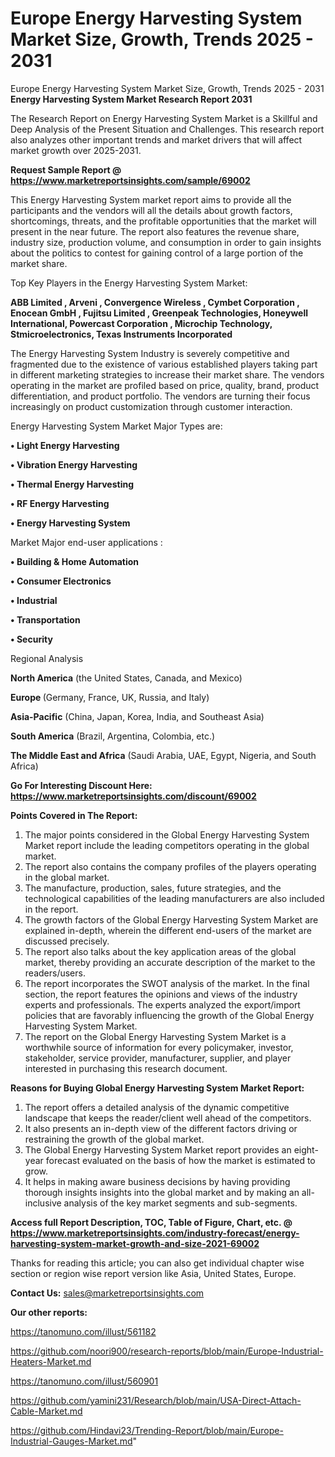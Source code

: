 # Europe Energy Harvesting System Market Size, Growth, Trends 2025 - 2031
 Europe Energy Harvesting System Market Size, Growth, Trends 2025 - 2031
<strong>Energy Harvesting System Market Research Report 2031</strong>

The Research Report on Energy Harvesting System Market is a Skillful and Deep Analysis of the Present Situation and Challenges. This research report also analyzes other important trends and market drivers that will affect market growth over 2025-2031.

<strong>Request Sample Report @ <a href=https://www.marketreportsinsights.com/sample/69002>https://www.marketreportsinsights.com/sample/69002</a></strong>

This Energy Harvesting System market report aims to provide all the participants and the vendors will all the details about growth factors, shortcomings, threats, and the profitable opportunities that the market will present in the near future. The report also features the revenue share, industry size, production volume, and consumption in order to gain insights about the politics to contest for gaining control of a large portion of the market share.

Top Key Players in the Energy Harvesting System Market:

<strong>ABB Limited , Arveni , Convergence Wireless , Cymbet Corporation , Enocean GmbH , Fujitsu Limited , Greenpeak Technologies, Honeywell International, Powercast Corporation , Microchip Technology, Stmicroelectronics, Texas Instruments Incorporated </strong>

The Energy Harvesting System Industry is severely competitive and fragmented due to the existence of various established players taking part in different marketing strategies to increase their market share. The vendors operating in the market are profiled based on price, quality, brand, product differentiation, and product portfolio. The vendors are turning their focus increasingly on product customization through customer interaction.

Energy Harvesting System Market Major Types are:

<strong>• Light Energy Harvesting

• Vibration Energy Harvesting

• Thermal Energy Harvesting

• RF Energy Harvesting

• Energy Harvesting System</strong>

Market Major end-user applications :

<strong>• Building & Home Automation

• Consumer Electronics

• Industrial

• Transportation

• Security</strong>

Regional Analysis

</u><strong><b>North America</b></strong> (the United States, Canada, and Mexico)

<strong><b>Europe </b></strong>(Germany, France, UK, Russia, and Italy)

<strong><b>Asia-Pacific</b></strong> (China, Japan, Korea, India, and Southeast Asia)

<strong><b>South America</b></strong> (Brazil, Argentina, Colombia, etc.)

<strong><b>The Middle East and Africa</b></strong> (Saudi Arabia, UAE, Egypt, Nigeria, and South Africa)

<strong>Go For Interesting Discount Here: <a href=https://www.marketreportsinsights.com/discount/69002>https://www.marketreportsinsights.com/discount/69002</a></strong>

<strong>Points Covered in The Report:</strong>
<ol>
  <li>The major points considered in the Global Energy Harvesting System Market report include the leading competitors operating in the global market.</li>
  <li>The report also contains the company profiles of the players operating in the global market.</li>
  <li>The manufacture, production, sales, future strategies, and the technological capabilities of the leading manufacturers are also included in the report.</li>
  <li>The growth factors of the Global Energy Harvesting System Market are explained in-depth, wherein the different end-users of the market are discussed precisely.</li>
  <li>The report also talks about the key application areas of the global market, thereby providing an accurate description of the market to the readers/users.</li>
  <li>The report incorporates the SWOT analysis of the market. In the final section, the report features the opinions and views of the industry experts and professionals. The experts analyzed the export/import policies that are favorably influencing the growth of the Global Energy Harvesting System Market.</li>
  <li>The report on the Global Energy Harvesting System Market is a worthwhile source of information for every policymaker, investor, stakeholder, service provider, manufacturer, supplier, and player interested in purchasing this research document.</li>
</ol>
<strong>Reasons for Buying Global Energy Harvesting System Market Report:</strong>

<ol>
  <li>The report offers a detailed analysis of the dynamic competitive landscape that keeps the reader/client well ahead of the competitors.</li>
  <li>It also presents an in-depth view of the different factors driving or restraining the growth of the global market.</li>
  <li>The Global Energy Harvesting System Market report provides an eight-year forecast evaluated on the basis of how the market is estimated to grow.</li>
  <li>It helps in making aware business decisions by having providing thorough insights insights into the global market and by making an all-inclusive analysis of the key market segments and sub-segments.</li>
</ol>
<strong>Access full Report Description, TOC, Table of Figure, Chart, etc. @ <a href=https://www.marketreportsinsights.com/industry-forecast/energy-harvesting-system-market-growth-and-size-2021-69002>https://www.marketreportsinsights.com/industry-forecast/energy-harvesting-system-market-growth-and-size-2021-69002</a></strong>


Thanks for reading this article; you can also get individual chapter wise section or region wise report version like Asia, United States, Europe.

<strong>Contact Us:</strong>
sales@marketreportsinsights.com

<strong>Our other reports:</strong>

<a href=https://tanomuno.com/illust/561182>https://tanomuno.com/illust/561182</a>

<a href=https://github.com/noori900/research-reports/blob/main/Europe-Industrial-Heaters-Market.md>https://github.com/noori900/research-reports/blob/main/Europe-Industrial-Heaters-Market.md</a>

<a href=https://tanomuno.com/illust/560901>https://tanomuno.com/illust/560901</a>

<a href=https://github.com/yamini231/Research/blob/main/USA-Direct-Attach-Cable-Market.md>https://github.com/yamini231/Research/blob/main/USA-Direct-Attach-Cable-Market.md</a>

<a href=https://github.com/Hindavi23/Trending-Report/blob/main/Europe-Industrial-Gauges-Market.md>https://github.com/Hindavi23/Trending-Report/blob/main/Europe-Industrial-Gauges-Market.md</a>"
